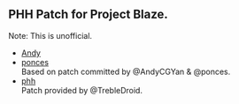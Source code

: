 ## PHH Patch for Project Blaze.
Note: This is unofficial.  

- [Andy](https://github.com/AndyCGYan)  
- [ponces](https://github.com/ponces/treble_build_pe/tree/thirteen/patches/personal)  
Based on patch committed by @AndyCGYan & @ponces.  
- [phh](https://github.com/TrebleDroid)  
Patch provided by @TrebleDroid.